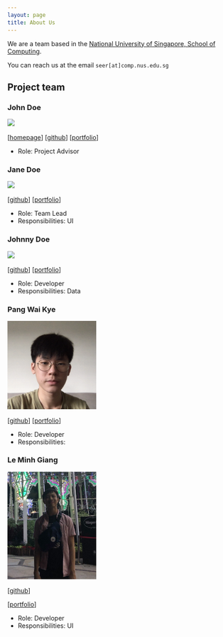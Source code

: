 ```yaml
---
layout: page
title: About Us
---
```


We are a team based in the [National University of Singapore, School of Computing](http://www.comp.nus.edu.sg).

You can reach us at the email `seer[at]comp.nus.edu.sg` 

## Project team

### John Doe

<img src="images/johndoe.png" width="200px">

[[homepage](http://www.comp.nus.edu.sg/~damithch)]
[[github](https://github.com/johndoe)]
[[portfolio](team/johndoe.md)]

* Role: Project Advisor

### Jane Doe

<img src="images/johndoe.png" width="200px">

[[github](http://github.com/johndoe)]
[[portfolio](team/johndoe.md)]

* Role: Team Lead
* Responsibilities: UI

### Johnny Doe

<img src="images/johndoe.png" width="200px">

[[github](http://github.com/johndoe)] [[portfolio](team/johndoe.md)]

* Role: Developer
* Responsibilities: Data

### Pang Wai Kye

<img src="images/pangpuncake.png" width="200px">

[[github](http://github.com/pangpuncake)]
[[portfolio](team/johndoe.md)]

* Role: Developer
* Responsibilities: 

### Le Minh Giang

<img src="images/mgiang2015.jpg" width="200px">

[[github](http://github.com/mgiang2015)]

[[portfolio](team/johndoe.md)]

* Role: Developer
* Responsibilities: UI
